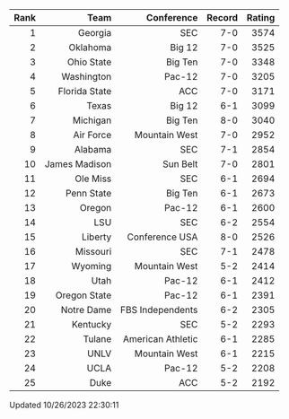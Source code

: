 | Rank  | Team                 | Conference           | Record   | Rating |
| ---:  | ---:                 | ---:                 | ---:     | ---:   |
| 1     | Georgia              | SEC                  | 7-0      | 3574   |
| 2     | Oklahoma             | Big 12               | 7-0      | 3525   |
| 3     | Ohio State           | Big Ten              | 7-0      | 3348   |
| 4     | Washington           | Pac-12               | 7-0      | 3205   |
| 5     | Florida State        | ACC                  | 7-0      | 3171   |
| 6     | Texas                | Big 12               | 6-1      | 3099   |
| 7     | Michigan             | Big Ten              | 8-0      | 3040   |
| 8     | Air Force            | Mountain West        | 7-0      | 2952   |
| 9     | Alabama              | SEC                  | 7-1      | 2854   |
| 10    | James Madison        | Sun Belt             | 7-0      | 2801   |
| 11    | Ole Miss             | SEC                  | 6-1      | 2694   |
| 12    | Penn State           | Big Ten              | 6-1      | 2673   |
| 13    | Oregon               | Pac-12               | 6-1      | 2600   |
| 14    | LSU                  | SEC                  | 6-2      | 2554   |
| 15    | Liberty              | Conference USA       | 8-0      | 2526   |
| 16    | Missouri             | SEC                  | 7-1      | 2478   |
| 17    | Wyoming              | Mountain West        | 5-2      | 2414   |
| 18    | Utah                 | Pac-12               | 6-1      | 2412   |
| 19    | Oregon State         | Pac-12               | 6-1      | 2391   |
| 20    | Notre Dame           | FBS Independents     | 6-2      | 2305   |
| 21    | Kentucky             | SEC                  | 5-2      | 2293   |
| 22    | Tulane               | American Athletic    | 6-1      | 2285   |
| 23    | UNLV                 | Mountain West        | 6-1      | 2215   |
| 24    | UCLA                 | Pac-12               | 5-2      | 2208   |
| 25    | Duke                 | ACC                  | 5-2      | 2192   |

Updated 10/26/2023 22:30:11
